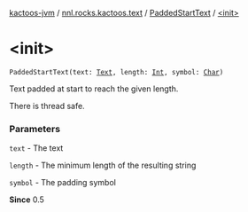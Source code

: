 [kactoos-jvm](../../index.md) / [nnl.rocks.kactoos.text](../index.md) / [PaddedStartText](index.md) / [&lt;init&gt;](./-init-.md)

# &lt;init&gt;

`PaddedStartText(text: `[`Text`](../../nnl.rocks.kactoos/-text/index.md)`, length: `[`Int`](https://kotlinlang.org/api/latest/jvm/stdlib/kotlin/-int/index.html)`, symbol: `[`Char`](https://kotlinlang.org/api/latest/jvm/stdlib/kotlin/-char/index.html)`)`

Text padded at start to reach the given length.

There is thread safe.

### Parameters

`text` - The text

`length` - The minimum length of the resulting string

`symbol` - The padding symbol

**Since**
0.5


